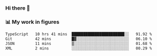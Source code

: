### Hi there 👋

### 📊 My work in figures

<!--START_SECTION:waka-->

```txt
TypeScript   10 hrs 41 mins  ███████████████████████░░   91.92 %
Git          42 mins         █▓░░░░░░░░░░░░░░░░░░░░░░░   06.10 %
JSON         11 mins         ▒░░░░░░░░░░░░░░░░░░░░░░░░   01.68 %
XML          2 mins          ░░░░░░░░░░░░░░░░░░░░░░░░░   00.29 %
```

<!--END_SECTION:waka-->
